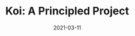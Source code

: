 ---
title: 'Koi: A Principled Project'
describe: 'Despite this rapid change, Koi remains true to its founding principles.'
layout: front
image: principled-protocol.jpg
date: 2021-03-11
newsdate: March 11, 2021
rsvpUrl: https://blog.openkoi.com/Koi-a-Principled-Project/
newsType: node
tag: node
---